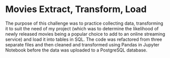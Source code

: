 # Movies Extract, Transform, Load

The purpose of this challenge was to practice collecting data, transforming it to suit the need of my project (which was to determine the likelihood of newly released movies being a popular choice to add to an online streaming service) and load it into tables in SQL. The code was refactored from three separate files and then cleaned and transformed using Pandas in Jupyter Notebook before the data was uploaded to a PostgreSQL database.
